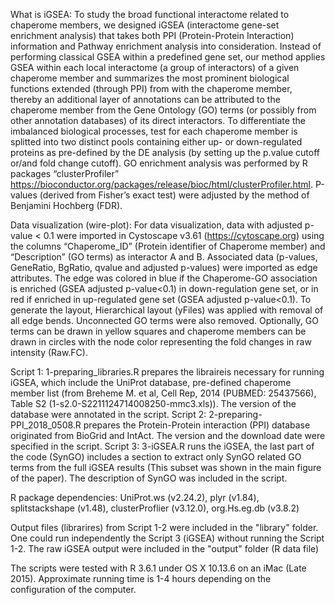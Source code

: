 What is iGSEA:
To study the broad functional interactome related to chaperome members, we designed iGSEA (interactome gene-set enrichment analysis) that takes both PPI (Protein-Protein Interaction) information and Pathway enrichment analysis into consideration. Instead of performing classical GSEA within a predefined gene set, our method applies GSEA within each local interactome (a group of interactors) of a given chaperome member and summarizes the most prominent biological functions extended (through PPI) from with the chaperome member, thereby an additional layer of annotations can be attributed to the chaperome member from the Gene Ontology (GO) terms (or possibly from other annotation databases) of its direct interactors. To differentiate the imbalanced biological processes, test for each chaperome member is splitted into two distinct pools containing either up- or down-regulated proteins as pre-defined by the DE analysis (by setting up the p.value cutoff or/and fold change cutoff). GO enrichment analysis was performed by R packages “clusterProfiler” https://bioconductor.org/packages/release/bioc/html/clusterProfiler.html. P-values (derived from Fisher’s exact test) were adjusted by the method of Benjamini Hochberg (FDR). 

Data visualization (wire-plot):
For data visualization, data with adjusted p-value < 0.1 were imported in Cystoscape v3.61 (https://cytoscape.org) using the columns “Chaperome_ID” (Protein identifier of Chaperome member) and “Description” (GO terms) as interactor A and B. Associated data (p-values, GeneRatio, BgRatio, qvalue and adjusted p-values) were imported as edge attributes. The edge was colored in blue if the Chaperome-GO association is enriched (GSEA adjusted p-value<0.1) in down-regulation gene set, or in red if enriched in up-regulated gene set (GSEA adjusted p-value<0.1). To generate the layout, Hierarchical layout (yFiles) was applied with removal of all edge bends. Unconnected GO terms were also removed.  Optionally, GO terms can be drawn in yellow squares and chaperome members can be drawn in circles with the node color representing the fold changes in raw intensity (Raw.FC). 

Script 1: 1-preparing_libraries.R prepares the libraireis necessary for running iGSEA, which include the UniProt database, pre-defined chaperome member list (from Breheme M. et al, Cell Rep, 2014 (PUBMED: 25437566), Table S2 (1-s2.0-S2211124714008250-mmc3.xls)). The version of the database were annotated in the script.
Script 2: 2-preparing-PPI_2018_0508.R prepares the Protein-Protein interaction (PPI) database originated from BioGrid and IntAct. The version and the download date were specified in the script.
Script 3: 3-iGSEA.R runs the iGSEA, the last part of the code (SynGO) includes a section to extract only SynGO related GO terms from the full iGSEA results (This subset was shown in the main figure of the paper). The description of SynGO was included in the script.

R package dependencies: UniProt.ws (v2.24.2), plyr (v1.84), splitstackshape (v1.48), clusterProflier (v3.12.0), org.Hs.eg.db (v3.8.2)

Output files (librarires) from Script 1-2 were included in the "library" folder. One could run independently the Script 3 (iGSEA) without running the Script 1-2.
The raw iGSEA output were included in the "output" folder (R data file)

The scripts were tested with R 3.6.1 under OS X 10.13.6 on an iMac (Late 2015). Approximate running time is 1-4 hours depending on the configuration of the computer.
